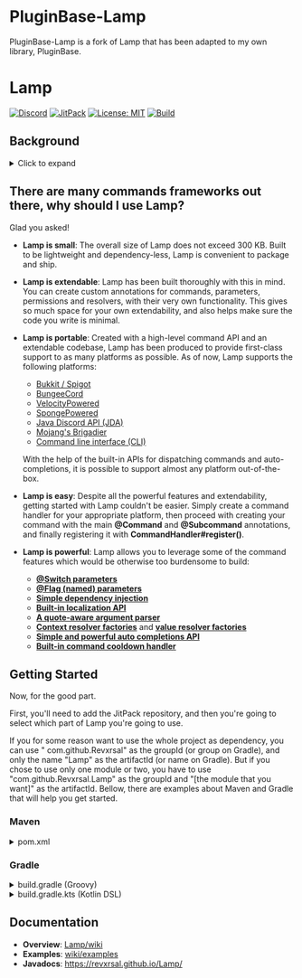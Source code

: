 # PluginBase-Lamp

PluginBase-Lamp is a fork of Lamp that has been adapted to my own library, PluginBase.

# Lamp

[![Discord](https://discord.com/api/guilds/939962855476846614/widget.png)](https://discord.gg/pEGGF785zp)
[![JitPack](https://jitpack.io/v/Revxrsal/Lamp.svg)](https://jitpack.io/#Revxrsal/Lamp)
[![License: MIT](https://img.shields.io/badge/License-MIT-yellow.svg)](https://opensource.org/licenses/MIT)
[![Build](https://github.com/Revxrsal/Lamp/actions/workflows/gradle.yml/badge.svg)](https://github.com/Revxrsal/Lamp/actions/workflows/gradle.yml)

## Background

<details>
  <summary>Click to expand</summary>
Building commands has always been a core concept in many applications, and, lots of times, a really boring and cumbersome one to pull off: Having to think of all the possible input from the user, all the mistakes they will make, validating input and then finally executing the actual command logic. 

We *aren't* supposed to mess our hands up with so much of this. We really shouldn't get ourselves
dirty with the highly error-prone string manipulation, nor are we supposed to repeat 3 lines of code
a thousand times. We also should not be forced to think of all the edge cases and possible output of
the user side. Developers should focus on what's *important*, not what isn't.

Then after all that, we really should make sure our code is clean, maintainable, extendable and
flexible.

Building upon this belief, Lamp was born.

Lamp has taken responsibility upon itself to take all the crap of the command creation process:
parsing input, validating arguments, auto completions, tokenizing and redirection, and leaves you
only to the important part of your job here: the actual command logic.

Through annotations, parameter resolvers, command conditions, permissions, argument validators,
cooldowns, dependency injection, auto-completers, Lamp not only makes the command creation process
much easier, it also becomes more fun, intuitive and less error prone.
</details>

## There are many commands frameworks out there, why should I use Lamp?

Glad you asked!

- **Lamp is small**: The overall size of Lamp does not exceed 300 KB. Built to be lightweight and
  dependency-less, Lamp is convenient to package and ship.
- **Lamp is extendable**: Lamp has been built thoroughly with this in mind. You can create custom
  annotations for commands, parameters, permissions and resolvers, with their very own
  functionality. This gives so much space for your own extendability, and also helps make sure the
  code you write is minimal.
- **Lamp is portable**: Created with a high-level command API and an extendable codebase, Lamp has
  been produced to provide first-class support to as many platforms as possible. As of now, Lamp
  supports the following platforms:
    - [Bukkit / Spigot](bukkit)
    - [BungeeCord](bungee)
    - [VelocityPowered](velocity)
    - [SpongePowered](sponge)
    - [Java Discord API (JDA)](jda)
    - [Mojang's Brigadier](brigadier)
    - [Command line interface (CLI)](cli)

  With the help of the built-in APIs for dispatching commands and auto-completions, it is possible
  to support almost any platform out-of-the-box.
- **Lamp is easy**: Despite all the powerful features and extendability, getting started with Lamp
  couldn't be easier. Simply create a command handler for your appropriate platform, then proceed
  with creating your command with the main **\@Command** and **\@Subcommand** annotations, and
  finally registering it with **CommandHandler#register()**.
- **Lamp is powerful**: Lamp allows you to leverage some of the command features which would be
  otherwise too burdensome to build:
    - **[@Switch parameters](common/src/main/java/revxrsal/commands/annotation/Switch.java)**
    - **[@Flag (named) parameters](common/src/main/java/revxrsal/commands/annotation/Flag.java)**
    - **[Simple dependency injection](common/src/main/java/revxrsal/commands/annotation/Dependency.java)**
    - **[Built-in localization API](common/src/main/java/revxrsal/commands/locales/Translator.java)**
    - **[A quote-aware argument parser](common/src/main/java/revxrsal/commands/command/ArgumentStack.java)**
    - **[Context resolver factories](common/src/main/java/revxrsal/commands/process/ContextResolverFactory.java)**
      and **[value resolver factories](common/src/main/java/revxrsal/commands/process/ValueResolverFactory.java)**
    - **[Simple and powerful auto completions API](common/src/main/java/revxrsal/commands/autocomplete/AutoCompleter.java)**
    - **[Built-in command cooldown handler](common/src/main/java/revxrsal/commands/annotation/Cooldown.java)**

## Getting Started

Now, for the good part.

First, you'll need to add the JitPack repository, and then you're going to select which part of Lamp
you're going to use.

If you for some reason want to use the whole project as dependency, you can use "
com.github.Revxrsal" as the groupId (or group on Gradle), and only the name "Lamp" as the
artifactId (or name on Gradle).
But if you chose to use only one module or two, you have to use "com.github.Revxrsal.Lamp" as the
groupId and "[the module that you want]" as the artifactId. Bellow, there are examples about Maven
and Gradle that will help you get started.

### Maven

<details>
  <summary>pom.xml</summary>

  ``` xml
  <repositories>
      <repository>
          <id>jitpack.io</id>
          <url>https://jitpack.io</url>
      </repository>
  </repositories>

  <dependencies>
      <!-- For the common module -->
      <dependency>
          <groupId>com.github.Revxrsal.Lamp</groupId>
          <artifactId>common</artifactId> 
          <version>[version]</version>
      </dependency>

      <!-- For the bukkit module -->
      <dependency>
          <groupId>com.github.Revxrsal.Lamp</groupId>
          <artifactId>bukkit</artifactId>
          <version>[version]</version>
      </dependency>  
  </dependencies>
  ```

 </details>

### Gradle

<details>
  <summary>build.gradle (Groovy)</summary>

```groovy
repositories {
    maven { url = 'https://jitpack.io' }
}

dependencies {
    // For the common module
    implementation 'com.github.Revxrsal.Lamp:common:[version]'

    // For the bukkit module
    implementation 'com.github.Revxrsal.Lamp:bukkit:[version]'
}

compileJava { // Preserve parameter names in the bytecode
    options.compilerArgs += ["-parameters"]
    options.fork = true
    options.forkOptions.executable = "javac"
}

compileKotlin { // optional: if you're using Kotlin
    kotlinOptions.javaParameters = true
}
```

</details>


<details>
  <summary>build.gradle.kts (Kotlin DSL)</summary>

```kotlin
repositories {
    maven(url = "https://jitpack.io")
}

dependencies {
    // For the common project
    implementation("com.github.Revxrsal.Lamp:common:[version]")

    // For the bukkit module
    implementation("com.github.Revxrsal.Lamp:bukkit:[verison]")
}

compileJava { // Preserve parameter names in the bytecode
    options.compilerArgs += ["-parameters"]
    options.fork = true
    options.forkOptions.executable = "javac"
}

compileKotlin { // optional: if you're using Kotlin
    kotlinOptions.javaParameters = true
}
```

</details>

## Documentation

- **Overview**: [Lamp/wiki](https://github.com/Revxrsal/Lamp/wiki)
- **Examples**: [wiki/examples](https://github.com/Revxrsal/Lamp/wiki/Building-commands)
- **Javadocs**: https://revxrsal.github.io/Lamp/